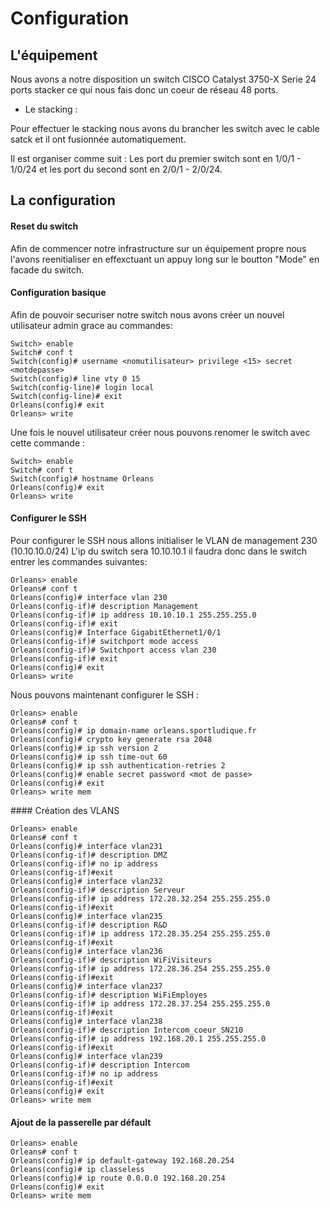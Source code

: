 # Configuration

## L'équipement
 
Nous avons a notre disposition un switch CISCO Catalyst 3750-X Serie 24 ports stacker ce qui nous fais donc un coeur de réseau 48 ports.

* Le stacking : 

Pour effectuer le stacking nous avons du brancher les switch avec le cable satck et il ont fusionnée automatiquement.

Il est organiser comme suit : Les port du premier switch sont en 1/0/1 - 1/0/24 et les port du second sont en 2/0/1 - 2/0/24.

## La configuration 

#### Reset du switch

Afin  de commencer notre infrastructure sur un équipement propre nous l'avons reenitialiser en effexctuant un appuy long sur le boutton "Mode" en facade du switch. 

#### Configuration basique  

Afin de pouvoir securiser notre switch nous avons créer un nouvel utilisateur admin grace au commandes: 

    Switch> enable
    Switch# conf t
    Switch(config)# username <nomutilisateur> privilege <15> secret <motdepasse>
    Switch(config)# line vty 0 15
    Switch(config-line)# login local
    Switch(config-line)# exit
    Orleans(config)# exit
    Orleans> write

Une fois le nouvel utilisateur créer nous pouvons renomer le switch avec cette commande :

    Switch> enable
    Switch# conf t
    Switch(config)# hostname Orleans
    Orleans(config)# exit
    Orleans> write

#### Configurer le SSH 

Pour configurer le SSH nous allons initialiser le VLAN de management 230 (10.10.10.0/24) L'ip du switch sera 10.10.10.1 il faudra donc dans le switch entrer les commandes suivantes:

    Orleans> enable
    Orleans# conf t
    Orleans(config)# interface vlan 230
    Orleans(config-if)# description Management
    Orleans(config-if)# ip address 10.10.10.1 255.255.255.0
    Orleans(config-if)# exit
    Orleans(config)# Interface GigabitEthernet1/0/1
    Orleans(config-if)# switchport mode access
    Orleans(config-if)# Switchport access vlan 230
    Orleans(config-if)# exit
    Orleans(config)# exit
    Orleans> write

Nous pouvons maintenant configurer le SSH :

    Orleans> enable
    Orleans# conf t
    Orleans(config)# ip domain-name orleans.sportludique.fr
    Orleans(config)# crypto key generate rsa 2048
    Orleans(config)# ip ssh version 2
    Orleans(config)# ip ssh time-out 60
    Orleans(config)# ip ssh authentication-retries 2
    Orleans(config)# enable secret password <mot de passe>
    Orleans(config)# exit
    Orleans> write mem
<span class="underline">
#### Création des VLANS
</span>

    Orleans> enable
    Orleans# conf t
    Orleans(config)# interface vlan231
    Orleans(config-if)# description DMZ
    Orleans(config-if)# no ip address
    Orleans(config-if)#exit
    Orleans(config)# interface vlan232
    Orleans(config-if)# description Serveur
    Orleans(config-if)# ip address 172.28.32.254 255.255.255.0
    Orleans(config-if)#exit
    Orleans(config)# interface vlan235
    Orleans(config-if)# description R&D
    Orleans(config-if)# ip address 172.28.35.254 255.255.255.0
    Orleans(config-if)#exit
    Orleans(config)# interface vlan236
    Orleans(config-if)# description WiFiVisiteurs
    Orleans(config-if)# ip address 172.28.36.254 255.255.255.0
    Orleans(config-if)#exit
    Orleans(config)# interface vlan237
    Orleans(config-if)# description WiFiEmployes
    Orleans(config-if)# ip address 172.28.37.254 255.255.255.0
    Orleans(config-if)#exit
    Orleans(config)# interface vlan238
    Orleans(config-if)# description Intercom_coeur_SN210
    Orleans(config-if)# ip address 192.168.20.1 255.255.255.0
    Orleans(config-if)#exit
    Orleans(config)# interface vlan239
    Orleans(config-if)# description Intercom
    Orleans(config-if)# no ip address
    Orleans(config-if)#exit
    Orleans(config)# exit
    Orleans> write mem

#### Ajout de la passerelle par défault

    Orleans> enable
    Orleans# conf t
    Orleans(config)# ip default-gateway 192.168.20.254
    Orleans(config)# ip classeless
    Orleans(config)# ip route 0.0.0.0 192.168.20.254
    Orleans(config)# exit
    Orleans> write mem




    




